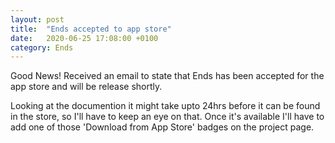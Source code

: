 ```yaml
---
layout: post
title:  "Ends accepted to app store"
date:   2020-06-25 17:08:00 +0100
category: Ends
---
```


Good News! Received an email to state that Ends has been accepted for the app store and will be release shortly.

Looking at the documention it might take upto 24hrs before it can be found in the store, so I'll have to keep an eye
on that. Once it's available I'll have to add one of those 'Download from App Store' badges on the project page.